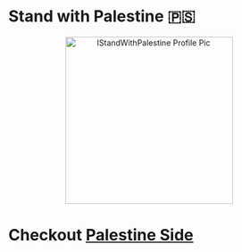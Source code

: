 # Stand with Palestine  🇵🇸

<div align="center">
  <img height=300 src="https://github.com/Zain-ul-din/Zain-ul-din/assets/78583049/5e5ad712-3ba8-4473-b71b-bd5aae3db210" alt="IStandWithPalestine Profile Pic" />
</div>

# Checkout [Palestine Side](https://www.palestineside.site)
